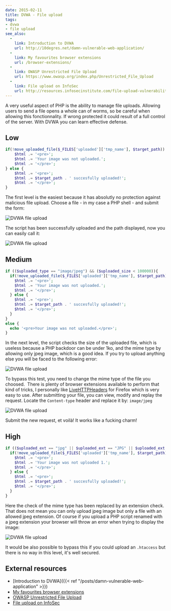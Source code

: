 ```yaml
---
date: 2015-02-11
title: DVWA - File upload
tags:
- dvwa
- file upload
see_also:
  -
    link: Introduction to DVWA
    url: http://10degres.net/damn-vulnerable-web-application/
  -
    link: My favourites browser extensions
    url: /browser-extensions/
  -
    link: OWASP Unrestricted File Upload
    url: https://www.owasp.org/index.php/Unrestricted_File_Upload
  -
    link: File upload on InfoSec
    url: http://resources.infosecinstitute.com/file-upload-vulnerabilities/
---
```

A very useful aspect of PHP is the ability to manage file uploads. 
Allowing users to send a file opens a whole can of worms, so be careful when allowing this fonctionnality. 
If wrong protected it could result of a full control of the server. 
With DVWA you can learn effective defense.

## Low

```php
if(!move_uploaded_file($_FILES['uploaded']['tmp_name'], $target_path)) {
    $html .= '<pre>';
    $html .= 'Your image was not uploaded.';
    $html .= '</pre>';
} else {
    $html .= '<pre>';
    $html .= $target_path . ' succesfully uploaded!';
    $html .= '</pre>';
}
```

The first level is the easiest because it has absolutly no protection against malicious file upload. 
Choose a file - in my case a PHP shell - and submit the form:

![DVWA file upload](/images/dvwa-file-upload_1.png)

<!--more-->

The script has been successfully uploaded and the path displayed, now you can easily call it:

![DVWA file upload](/images/dvwa-file-upload-2.png)

## Medium

```php
if (($uploaded_type == "image/jpeg") && ($uploaded_size < 100000)){
  if(!move_uploaded_file($_FILES['uploaded']['tmp_name'], $target_path)) {
    $html .= '<pre>';
    $html .= 'Your image was not uploaded.';
    $html .= '</pre>';
  } else {
    $html .= '<pre>';
    $html .= $target_path . ' succesfully uploaded!';
    $html .= '</pre>';
  }
}
else {
  echo '<pre>Your image was not uploaded.</pre>';
}
```

In the next level, the script checks the size of the uploaded file, which is useless because a PHP backdoor can be under 1ko, and the mime type by allowing only jpeg image, which is a good idea. 
If you try to upload anything else you will be faced to the following error:

![DVWA file upload](/images/dvwa-file-upload-3.png)

To bypass this test, you need to change the mime type of the file you choosed. 
There is plenty of browser extensions available to perform that kind of tricks, I personally like [LiveHTTPHeaders](http://livehttpheaders.mozdev.org/ "LiveHTTPHeaders") for Firefox which is very easy to use. 
After submitting your file, you can view, modify and replay the request. 
Locate the `Content-type` header and replace it by: `image/jpeg`

![DVWA file upload](/images/dvwa_file_upload_4.png)

Submit the new request, et voilà! It works like a fucking charm!

## High

```php
if (($uploaded_ext == "jpg" || $uploaded_ext == "JPG" || $uploaded_ext == "jpeg" || $uploaded_ext == "JPEG") && ($uploaded_size < 100000)){
  if(!move_uploaded_file($_FILES['uploaded']['tmp_name'], $target_path)) {
    $html .= '<pre>';
    $html .= 'Your image was not uploaded 1.';
    $html .= '</pre>';
  } else {
    $html .= '<pre>';
    $html .= $target_path . ' succesfully uploaded!';
    $html .= '</pre>';
  }
}
```

Here the check of the mime type has been replaced by an extension check. 
That does not mean you can only upload jpeg image but only a file with an allowed jpeg extension. 
Of course if you upload a PHP script renamed with a jpeg extension your browser will throw an error when trying to display the image:

![DVWA file upload](/images/dvwa-file-upload-5.png)

It would be also possible to bypass this if you could upload an `.htaccess` but there is no way in this level, it's well secured.


## External resources

- [Introduction to DVWA]({{< ref "/posts/damn-vulnerable-web-application" >}})
- [My favourites browser extensions](/browser-extensions/)
- [OWASP Unrestricted File Upload](https://www.owasp.org/index.php/Unrestricted_File_Upload)
- [File upload on InfoSec](http://resources.infosecinstitute.com/file-upload-vulnerabilities/)

